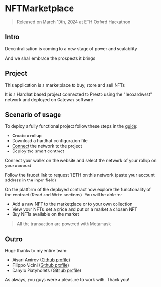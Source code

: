 # NFTMarketplace
> Released on March 10th, 2024 at ETH Oxford Hackathon

## Intro
Decentralisation is coming to a new stage of power and scalability

And we shall embrace the prospects it brings
## Project
This application is a marketplace to buy, store and sell NFTs

It is a Hardhat based project connected to Presto using the "leopardwest" network and deployed on Gateway software

## Scenario of usage
To deploy a fully functional project follow these steps in the [guide](https://docs-presto.gateway.fm/overview):
- Create a rollup
- Download a hardhat configuration file
- [Connect](https://docs-presto.gateway.fm/overview/features-for-developers/how-to-use-hardhat-with-presto) the network to the project 
- Deploy the smart contract

Connect your wallet on the website and select the network of your rollup on your account

Follow the faucet link to request 1 ETH on this network (paste your account address in the input field)

On the platform of the deployed contract now explore the functionality of the contract (Read and Write sections). You will be able to:
- Add a new NFT to the marketplace or to your own collection
- View your NFTs, set a price and put on a market a chosen NFT
- Buy NFTs available on the market

> All the transaction are powered with Metamask



## Outro

Huge thanks to my entire team: 

- Aisari Amirov ([Github profile](https://github.com/AIsari017))
- Filippo Vicini ([Github profile](https://github.com/FilippoVicini))
- Danylo Piatyhorets ([Github profile](https://github.com/DanyloPiatyhorets))

As always, you guys were a pleasure to work with. Thank you!  
